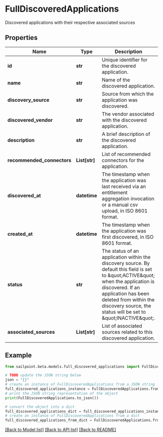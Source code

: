# FullDiscoveredApplications

Discovered applications with their respective associated sources

## Properties

Name | Type | Description | Notes
------------ | ------------- | ------------- | -------------
**id** | **str** | Unique identifier for the discovered application. | [optional] 
**name** | **str** | Name of the discovered application. | [optional] 
**discovery_source** | **str** | Source from which the application was discovered. | [optional] 
**discovered_vendor** | **str** | The vendor associated with the discovered application. | [optional] 
**description** | **str** | A brief description of the discovered application. | [optional] 
**recommended_connectors** | **List[str]** | List of recommended connectors for the application. | [optional] 
**discovered_at** | **datetime** | The timestamp when the application was last received via an entitlement aggregation invocation  or a manual csv upload, in ISO 8601 format. | [optional] 
**created_at** | **datetime** | The timestamp when the application was first discovered, in ISO 8601 format. | [optional] 
**status** | **str** | The status of an application within the discovery source.  By default this field is set to \&quot;ACTIVE\&quot; when the application is discovered.  If an application has been deleted from within the discovery source, the status will be set to \&quot;INACTIVE\&quot;. | [optional] 
**associated_sources** | **List[str]** | List of associated sources related to this discovered application. | [optional] 

## Example

```python
from sailpoint.beta.models.full_discovered_applications import FullDiscoveredApplications

# TODO update the JSON string below
json = "{}"
# create an instance of FullDiscoveredApplications from a JSON string
full_discovered_applications_instance = FullDiscoveredApplications.from_json(json)
# print the JSON string representation of the object
print(FullDiscoveredApplications.to_json())

# convert the object into a dict
full_discovered_applications_dict = full_discovered_applications_instance.to_dict()
# create an instance of FullDiscoveredApplications from a dict
full_discovered_applications_from_dict = FullDiscoveredApplications.from_dict(full_discovered_applications_dict)
```
[[Back to Model list]](../README.md#documentation-for-models) [[Back to API list]](../README.md#documentation-for-api-endpoints) [[Back to README]](../README.md)


